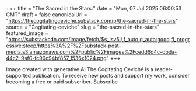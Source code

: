 +++
title = "The Sacred in the Stars:"
date = "Mon, 07 Jul 2025 06:00:53 GMT"
draft = false
canonicalUrl = "https://thecogitatingceviche.substack.com/p/the-sacred-in-the-stars"
source = "Cogitating-ceviche"
slug = "the-sacred-in-the-stars"
featured_image = "https://substackcdn.com/image/fetch/$s_!sv5l!,f_auto,q_auto:good,fl_progressive:steep/https%3A%2F%2Fsubstack-post-media.s3.amazonaws.com%2Fpublic%2Fimages%2Fcedd6d4c-dbda-44c2-9af0-fc90c94bf857_1536x1024.png"
+++

Image created with generative AI The Cogitating Ceviché is a reader-supported publication. To receive new posts and support my work, consider becoming a free or paid subscriber. Subscribe
